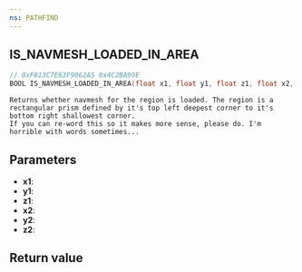 ```yaml
---
ns: PATHFIND
---
```

## IS_NAVMESH_LOADED_IN_AREA

```c
// 0xF813C7E63F9062A5 0x4C2BA99E
BOOL IS_NAVMESH_LOADED_IN_AREA(float x1, float y1, float z1, float x2, float y2, float z2);
```

```
Returns whether navmesh for the region is loaded. The region is a rectangular prism defined by it's top left deepest corner to it's bottom right shallowest corner.  
If you can re-word this so it makes more sense, please do. I'm horrible with words sometimes...  
```

## Parameters
* **x1**: 
* **y1**: 
* **z1**: 
* **x2**: 
* **y2**: 
* **z2**: 

## Return value
